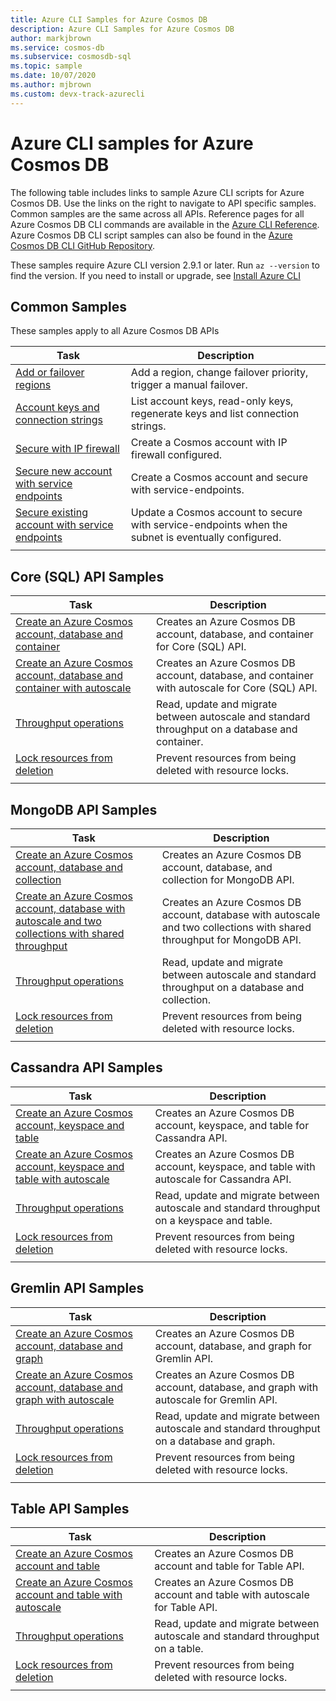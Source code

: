 ```yaml
---
title: Azure CLI Samples for Azure Cosmos DB
description: Azure CLI Samples for Azure Cosmos DB
author: markjbrown
ms.service: cosmos-db
ms.subservice: cosmosdb-sql
ms.topic: sample
ms.date: 10/07/2020
ms.author: mjbrown 
ms.custom: devx-track-azurecli
---
```


# Azure CLI samples for Azure Cosmos DB

The following table includes links to sample Azure CLI scripts for Azure Cosmos DB. Use the links on the right to navigate to API specific samples. Common samples are the same across all APIs. Reference pages for all Azure Cosmos DB CLI commands are available in the [Azure CLI Reference](/cli/azure/cosmosdb). Azure Cosmos DB CLI script samples can also be found in the [Azure Cosmos DB CLI GitHub Repository](https://github.com/Azure-Samples/azure-cli-samples/tree/master/cosmosdb).

These samples require Azure CLI version 2.9.1 or later. Run `az --version` to find the version. If you need to install or upgrade, see [Install Azure CLI](/cli/azure/install-azure-cli)

## Common Samples

These samples apply to all Azure Cosmos DB APIs

|Task | Description |
|---|---|
| [Add or failover regions](scripts/cli/common/regions.md?toc=%2fcli%2fazure%2ftoc.json) | Add a region, change failover priority, trigger a manual failover.|
| [Account keys and connection strings](scripts/cli/common/keys.md?toc=%2fcli%2fazure%2ftoc.json) | List account keys, read-only keys, regenerate keys and list connection strings.|
| [Secure with IP firewall](scripts/cli/common/ipfirewall.md?toc=%2fcli%2fazure%2ftoc.json)| Create a Cosmos account with IP firewall configured.|
| [Secure new account with service endpoints](scripts/cli/common/service-endpoints.md?toc=%2fcli%2fazure%2ftoc.json)| Create a Cosmos account and secure with service-endpoints.|
| [Secure existing account with service endpoints](scripts/cli/common/service-endpoints-ignore-missing-vnet.md?toc=%2fcli%2fazure%2ftoc.json)| Update a Cosmos account to secure with service-endpoints when the subnet is eventually configured.|
|||

## Core (SQL) API Samples

|Task | Description |
|---|---|
| [Create an Azure Cosmos account, database and container](scripts/cli/sql/create.md?toc=%2fcli%2fazure%2ftoc.json)| Creates an Azure Cosmos DB account, database, and container for Core (SQL) API. |
| [Create an Azure Cosmos account, database and container with autoscale](scripts/cli/sql/autoscale.md?toc=%2fcli%2fazure%2ftoc.json)| Creates an Azure Cosmos DB account, database, and container with autoscale for Core (SQL) API. |
| [Throughput operations](scripts/cli/sql/throughput.md?toc=%2fcli%2fazure%2ftoc.json) | Read, update and migrate between autoscale and standard throughput on a database and container.|
| [Lock resources from deletion](scripts/cli/sql/lock.md?toc=%2fcli%2fazure%2ftoc.json)| Prevent resources from being deleted with  resource locks.|
|||

## MongoDB API Samples

|Task | Description |
|---|---|
| [Create an Azure Cosmos account, database and collection](scripts/cli/mongodb/create.md?toc=%2fcli%2fazure%2ftoc.json)| Creates an Azure Cosmos DB account, database, and collection for MongoDB API. |
| [Create an Azure Cosmos account, database with autoscale and two collections with shared throughput](scripts/cli/mongodb/autoscale.md?toc=%2fcli%2fazure%2ftoc.json)| Creates an Azure Cosmos DB account, database with autoscale and two collections with shared throughput for MongoDB API. |
| [Throughput operations](scripts/cli/mongodb/throughput.md?toc=%2fcli%2fazure%2ftoc.json) | Read, update and migrate between autoscale and standard throughput on a database and collection.|
| [Lock resources from deletion](scripts/cli/mongodb/lock.md?toc=%2fcli%2fazure%2ftoc.json)| Prevent resources from being deleted with  resource locks.|
|||

## Cassandra API Samples

|Task | Description |
|---|---|
| [Create an Azure Cosmos account, keyspace and table](scripts/cli/cassandra/create.md?toc=%2fcli%2fazure%2ftoc.json)| Creates an Azure Cosmos DB account, keyspace, and table for Cassandra API. |
| [Create an Azure Cosmos account, keyspace and table with autoscale](scripts/cli/cassandra/autoscale.md?toc=%2fcli%2fazure%2ftoc.json)| Creates an Azure Cosmos DB account, keyspace, and table with autoscale for Cassandra API. |
| [Throughput operations](scripts/cli/cassandra/throughput.md?toc=%2fcli%2fazure%2ftoc.json) | Read, update and migrate between autoscale and standard throughput on a keyspace and table.|
| [Lock resources from deletion](scripts/cli/cassandra/lock.md?toc=%2fcli%2fazure%2ftoc.json)| Prevent resources from being deleted with  resource locks.|
|||

## Gremlin API Samples

|Task | Description |
|---|---|
| [Create an Azure Cosmos account, database and graph](scripts/cli/gremlin/create.md?toc=%2fcli%2fazure%2ftoc.json)| Creates an Azure Cosmos DB account, database, and graph for Gremlin API. |
| [Create an Azure Cosmos account, database and graph with autoscale](scripts/cli/gremlin/autoscale.md?toc=%2fcli%2fazure%2ftoc.json)| Creates an Azure Cosmos DB account, database, and graph with autoscale for Gremlin API. |
| [Throughput operations](scripts/cli/gremlin/throughput.md?toc=%2fcli%2fazure%2ftoc.json) | Read, update and migrate between autoscale and standard throughput on a database and graph.|
| [Lock resources from deletion](scripts/cli/gremlin/lock.md?toc=%2fcli%2fazure%2ftoc.json)| Prevent resources from being deleted with  resource locks.|
|||

## Table API Samples

|Task | Description |
|---|---|
| [Create an Azure Cosmos account and table](scripts/cli/table/create.md?toc=%2fcli%2fazure%2ftoc.json)| Creates an Azure Cosmos DB account and table for Table API. |
| [Create an Azure Cosmos account and table with autoscale](scripts/cli/table/autoscale.md?toc=%2fcli%2fazure%2ftoc.json)| Creates an Azure Cosmos DB account and table with autoscale for Table API. |
| [Throughput operations](scripts/cli/table/throughput.md?toc=%2fcli%2fazure%2ftoc.json) | Read, update and migrate between autoscale and standard throughput on a table.|
| [Lock resources from deletion](scripts/cli/table/lock.md?toc=%2fcli%2fazure%2ftoc.json)| Prevent resources from being deleted with resource locks.|
|||
